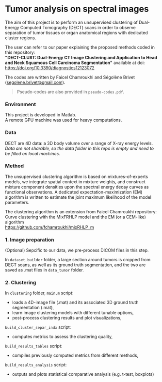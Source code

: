 # Tumor analysis on spectral images

The aim of this project is to perform an unsupervised clustering of Dual-Energy Computed Tomography (DECT) scans in order to observe separation of tumor tissues or organ anatomical regions with dedicated cluster regions.  

The user can refer to our paper explaining the proposed methods coded in this repository:  
**"DECT-CLUST: Dual-Energy CT Image Clustering and Application to Head and Neck Squamous Cell Carcinoma Segmentation"** available at doi: https://doi.org/10.3390/diagnostics12123072

The codes are written by Faicel Chamroukhi and Ségolène Brivet (segolene.brivet@gmail.com).

> Pseudo-codes are also provided in `pseudo-codes.pdf`.

### Environment
This project is developed in Matlab.  
A remote GPU machine was used for heavy computations.


### Data
DECT are 4D data: a 3D body volume over a range of X-ray energy levels.  
*Data are not sharable, so the data folder in this repo is empty and need to be filled on local machines.*  


### Method
The unsupervised clustering algorithm is based on mixtures-of-experts models, we integrate spatial context in mixture weights, and construct mixture component densities upon the spectral energy decay curves as functional observations. A dedicated expectation-maximization (EM) algorithm is written to estimate the joint maximum likelihood of the model parameters.

The clustering algorithm is an extension from Faicel Chamroukhi repository:  
Curve clustering with the MixFRHLP model and the EM (or a CEM-like) algorithm  
https://github.com/fchamroukhi/mixRHLP_m  



### 1. Image preparation
(Optional)
Sepcific to our data, we pre-process DICOM files in this step.  

In `dataset_builder` folder, a large section around tumors is cropped from DECT scans, as well as its ground truth segmentation, and the two are saved as .mat files in `data_tumor` folder.  


### 2. Clustering
In `clustering` folder, `main.m` script:
- loads a 4D-image file (.mat) and its associated 3D ground truth segmentation (.mat), 
- learn image clustering models with different tunable options,
- post-process clustering results and plot visualizations,

`build_cluster_separ_indx` script:
- computes metrics to assess the clustering quality,

`build_results_tables` script:
- compiles previously computed metrics from different methods,

`build_results_analysis` script:
- outputs and plots statistical comparative analysis (e.g. t-test, boxplots)

